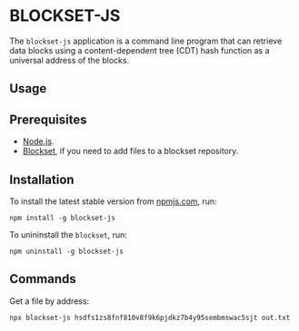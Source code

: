 # BLOCKSET-JS

The `blockset-js` application is a command line program that can retrieve data blocks using a content-dependent tree (CDT) hash function as a universal address of the blocks.

## Usage

## Prerequisites

- [Node.js](https://nodejs.org/en/download/current).
- [Blockset](https://github.com/datablockset/blockset), if you need to add files to a blockset repository.

## Installation

To install the latest stable version from [npmjs.com](https://npmjs.com/), run:

```console
npm install -g blockset-js
```

To unininstall the `blockset`, run:

```console
npm uninstall -g blockset-js
```

## Commands

Get a file by address:

```console
npx blockset-js hsdfs1zs8fnf810v8f9k6pjdkz7b4y95sembmswac5sjt out.txt
```
